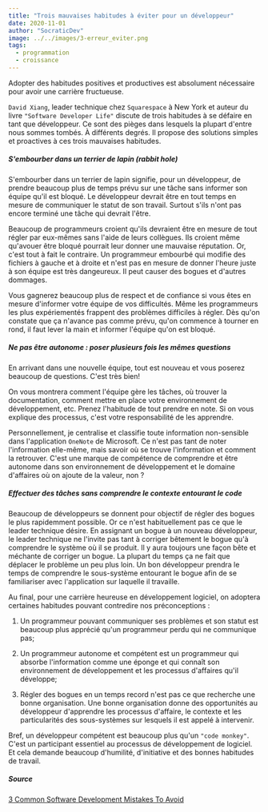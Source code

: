 ```yaml
---
title: "Trois mauvaises habitudes à éviter pour un développeur"
date: 2020-11-01
author: "SocraticDev"
image: ../../images/3-erreur_eviter.png
tags:
  - programmation
  - croissance
---
```


Adopter des habitudes positives et productives est absolument nécessaire pour avoir une carrière fructueuse. 

``David Xiang``, leader technique chez ``Squarespace`` à New York et auteur du livre ``"Software Developer Life"`` discute de trois habitudes à se défaire en tant que développeur. Ce sont des pièges dans lesquels la plupart d'entre nous sommes tombés. À différents degrés. Il propose des solutions simples et proactives à ces trois mauvaises habitudes.

##### S'embourber dans un terrier de lapin (_rabbit hole_)

S'embourber dans un terrier de lapin signifie, pour un développeur, de prendre beaucoup plus de temps prévu sur une tâche sans informer son équipe qu'il est bloqué. Le développeur devrait être en tout temps en mesure de communiquer le statut de son travail. Surtout s'ils n'ont pas encore terminé une tâche qui devrait l'être.

Beaucoup de programmeurs croient qu'ils devraient être en mesure de tout régler par eux-mêmes sans l'aide de leurs collègues. Ils croient même qu'avouer être bloqué pourrait leur donner une mauvaise réputation. Or, c'est tout à fait le contraire. Un programmeur embourbé qui modifie des fichiers à gauche et à droite et n'est pas en mesure de donner l'heure juste à son équipe est très dangeureux. Il peut causer des bogues et d'autres dommages.

Vous gagnerez beaucoup plus de respect et de confiance si vous êtes en mesure d'informer votre équipe de vos difficultés. Même les programmeurs les plus expériementés frappent des problèmes difficiles à régler. Dès qu'on constate que ça n'avance pas comme prévu, qu'on commence à tourner en rond, il faut lever la main et informer l'équipe qu'on est bloqué.

##### Ne pas être autonome : poser plusieurs fois les mêmes questions

En arrivant dans une nouvelle équipe, tout est nouveau et vous poserez beaucoup de questions. C'est très bien! 

On vous montrera comment l'équipe gère les tâches, où trouver la documentation, comment mettre en place votre environnement de développement, etc. Prenez l'habitude de tout prendre en note. Si on vous explique des processus, c'est votre responsabilité de les apprendre.

Personnellement, je centralise et classifie toute information non-sensible dans l'application ``OneNote`` de Microsoft. Ce n'est pas tant de noter l'information elle-même, mais savoir où se trouve l'information et comment la retrouver. C'est une marque de compétence de comprendre et être autonome dans son environnement de développement et le domaine d'affaires où on ajoute de la valeur, non ?

##### Effectuer des tâches sans comprendre le contexte entourant le code

Beaucoup de développeurs se donnent pour objectif de régler des bogues le plus rapidemment possible. Or ce n'est habituellement pas ce que le leader technique désire. En assignant un bogue à un nouveau développeur, le leader technique ne l'invite pas tant à corriger bêtement le bogue qu'à comprendre le système où il se produit. Il y aura toujours une façon bête et méchante de corriger un bogue. La plupart du temps ça ne fait que déplacer le problème un peu plus loin. Un bon développeur prendra le temps de comprendre le sous-système entourant le bogue afin de se familiariser avec l'application sur laquelle il travaille. 

Au final, pour une carrière heureuse en développement logiciel, on adoptera certaines habitudes pouvant contredire nos préconceptions :

1. Un programmeur pouvant communiquer ses problèmes et son statut est beaucoup plus apprécié qu'un programmeur perdu qui ne communique pas;

2. Un programmeur autonome et compétent est un programmeur qui absorbe l'information comme une éponge et qui connaît son environnement de développement et les processus d'affaires qu'il développe;

3. Régler des bogues en un temps record n'est pas ce que recherche une bonne organisation. Une bonne organisation donne des opportunités au développeur d'apprendre les processus d'affaire, le contexte et les particularités des sous-systèmes sur lesquels il est appelé à intervenir.

Bref, un développeur compétent est beaucoup plus qu'un ``"code monkey"``. C'est un participant essentiel au processus de développement de logiciel. Et cela demande beaucoup d'humilité, d'initiative et des bonnes habitudes de travail.

##### Source

[3 Common Software Development Mistakes To Avoid](https://youtu.be/GMz1yiheKbo)